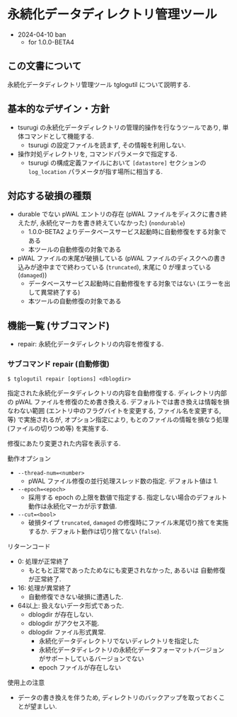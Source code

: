 # 永続化データディレクトリ管理ツール

* 2024-04-10 ban
    * for 1.0.0-BETA4

## この文書について

永続化データディレクトリ管理ツール tglogutil について説明する.

## 基本的なデザイン・方針

* tsurugi の永続化データディレクトリの管理的操作を行なうツールであり, 単体コマンドとして機能する.
    * tsurugi の設定ファイルを読まず, その情報を利用しない.
* 操作対処ディレクトリを, コマンドパラメータで指定する.
    * tsurugi の構成定義ファイルにおいて `[datastore]` セクションの `log_location` パラメータが指す場所に相当する.

## 対応する破損の種類

* durable でない pWAL エントリの存在 (pWAL ファイルをディスクに書き終えたが, 永続化マーカを書き終えていなかった) (`nondurable`)
    * 1.0.0-BETA2 よりデータベースサービス起動時に自動修復をする対象である
    * 本ツールの自動修復の対象である
* pWAL ファイルの末尾が破損している (pWAL ファイルのディスクへの書き込みが途中までで終わっている (`truncated`), 末尾に 0 が埋まっている (`damaged`))
    * データベースサービス起動時に自動修復をする対象ではない (エラーを出して異常終了する)
    * 本ツールの自動修復の対象である

## 機能一覧 (サブコマンド)

* repair: 永続化データディレクトリの内容を修復する.

### サブコマンド repair (自動修復)

```
$ tglogutil repair [options] <dblogdir>
```

指定された永続化データディレクトリの内容を自動修復する.
ディレクトリ内部の pWAL ファイルを修復のため書き換える. 
デフォルトでは書き換えは情報を損なわない範囲 (エントリ中のフラグバイトを変更する, ファイル名を変更する, 等) で実施されるが,
オプション指定により, もとのファイルの情報を損なう処理 (ファイルの切りつめ等) を実施する.

修復にあたり変更された内容を表示する.

動作オプション
* `--thread-num=<number>`
    * pWAL ファイル修復の並行処理スレッド数の指定. デフォルト値は 1.
* `--epoch=<epoch>`
    * 採用する epoch の上限を数値で指定する. 指定しない場合のデフォルト動作は永続化マーカが示す数値.
* `--cut=<bool>`
    * 破損タイプ `truncated`, `damaged` の修復時にファイル末尾切り捨てを実施するか. デフォルト動作は切り捨てない (`false`).

リターンコード
* 0: 処理が正常終了
    * もともと正常であったためなにも変更されなかった, あるいは 自動修復が正常終了.
* 16: 処理が異常終了
    * 自動修復できない破損に遭遇した.
* 64以上: 扱えないデータ形式であった.
    * dblogdir が存在しない.
    * dblogdir がアクセス不能.
    * dblogdir ファイル形式異常.
        * 永続化データディレクトリでないディレクトリを指定した
        * 永続化データディレクトリの永続化データフォーマットバージョンがサポートしているバージョンでない
        * epoch ファイルが存在しない

使用上の注意
* データの書き換えを伴うため, ディレクトリのバックアップを取っておくことが望ましい.
